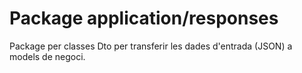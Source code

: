 # Package application/responses
Package per classes Dto per transferir les dades d'entrada (JSON) a models de negoci.